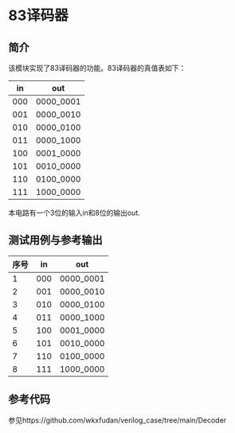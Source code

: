 83译码器
======

简介
---
该模块实现了83译码器的功能。83译码器的真值表如下：

| in  | out       |
| --- | --------- |
| 000 | 0000_0001 |
| 001 | 0000_0010 |
| 010 | 0000_0100 |
| 011 | 0000_1000 |
| 100 | 0001_0000 |
| 101 | 0010_0000 |
| 110 | 0100_0000 |
| 111 | 1000_0000 |

本电路有一个3位的输入in和8位的输出out.

测试用例与参考输出
---

| 序号 | in  | out       |
| ---- | --- | --------- |
| 1    | 000 | 0000_0001 |
| 2    | 001 | 0000_0010 |
| 3    | 010 | 0000_0100 |
| 4    | 011 | 0000_1000 |
| 5    | 100 | 0001_0000 |
| 6    | 101 | 0010_0000 |
| 7    | 110 | 0100_0000 |
| 8    | 111 | 1000_0000 |

参考代码
---
参见https://github.com/wkxfudan/verilog_case/tree/main/Decoder